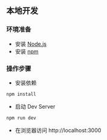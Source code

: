 
## 本地开发

### 环境准备

- 安装 [Node.js](https://nodejs.org/en)
- 安装 [npm](https://npm.io/installation)

### 操作步骤

- 安装依赖

```sh
npm install
```

- 启动 Dev Server

```sh
npm run dev
```

- 在浏览器访问 http://localhost:3000
